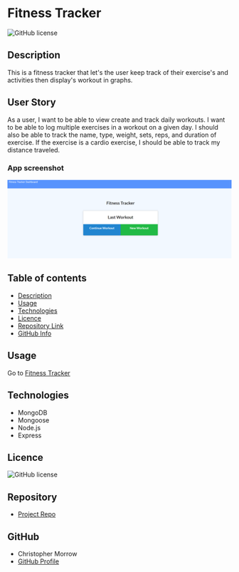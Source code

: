 # Fitness Tracker

![GitHub license](https://img.shields.io/badge/license-MIT-blue.svg)

## Description 

This is a fitness tracker that let's the user keep track of their exercise's and activities then display's workout in graphs.

## User Story

As a user, I want to be able to view create and track daily workouts. I want to be able to log multiple exercises in a workout on a given day. I should also be able to track the name, type, weight, sets, reps, and duration of exercise. If the exercise is a cardio exercise, I should be able to track my distance traveled.

### App screenshot

![AppPhoto](public/assets/image.png)   

## Table of contents

- [Description](#Description)
- [Usage](#Usage)
- [Technologies](#Technologies)
- [Licence](#Licence)
- [Repository Link](#Repository)
- [GitHub Info](#GitHub) 

## Usage

Go to [Fitness Tracker](https://fitnesst.herokuapp.com/) 


## Technologies
* MongoDB
* Mongoose
* Node.js
* Express

## Licence

![GitHub license](https://img.shields.io/badge/license-MIT-blue.svg)


## Repository

- [Project Repo](https://github.com/morrow7564/fitness-tracker)


## GitHub

- Christopher Morrow
- [GitHub Profile](https://github.com/morrow7564)

